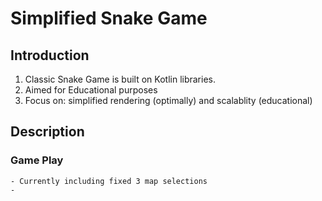 # Simplified Snake Game

## Introduction
1. Classic Snake Game is built on Kotlin libraries.
2. Aimed for Educational purposes 
3. Focus on: simplified rendering (optimally) and scalablity (educational)
## Description

### Game Play
    - Currently including fixed 3 map selections
    - 


